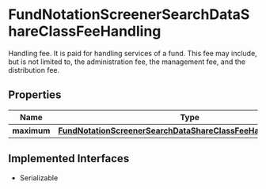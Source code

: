 

# FundNotationScreenerSearchDataShareClassFeeHandling

Handling fee. It is paid for handling services of a fund. This fee may include, but is not limited to, the administration fee, the management fee, and the distribution fee.

## Properties

Name | Type | Description | Notes
------------ | ------------- | ------------- | -------------
**maximum** | [**FundNotationScreenerSearchDataShareClassFeeHandlingMaximum**](FundNotationScreenerSearchDataShareClassFeeHandlingMaximum.md) |  |  [optional]


## Implemented Interfaces

* Serializable


